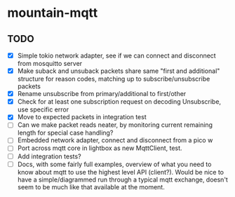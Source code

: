 # mountain-mqtt

## TODO

- [x] Simple tokio network adapter, see if we can connect and disconnect from mosquitto server
- [x] Make suback and unsuback packets share same "first and additional" structure for reason codes, matching up to subscribe/unsubscribe packets
- [x] Rename unsubscribe from primary/additional to first/other
- [x] Check for at least one subscription request on decoding Unsubscribe, use specific error
- [x] Move to expected packets in integration test
- [ ] Can we make packet reads neater, by monitoring current remaining length for special case handling?
- [ ] Embedded network adapter, connect and disconnect from a pico w
- [ ] Port across mqtt core in lightbox as new MqttClient, test.
- [ ] Add integration tests?
- [ ] Docs, with some fairly full examples, overview of what you need to know about mqtt to use the highest level API (client?). Would be nice to have a simple/diagrammed run through a typical mqtt exchange, doesn't seem to be much like that available at the moment.
